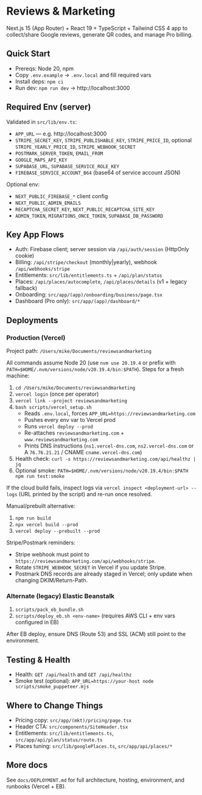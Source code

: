 Reviews & Marketing
===================

Next.js 15 (App Router) + React 19 + TypeScript + Tailwind CSS 4 app to collect/share Google reviews, generate QR codes, and manage Pro billing.

Quick Start
-----------

- Prereqs: Node 20, npm
- Copy `.env.example` → `.env.local` and fill required vars
- Install deps: `npm ci`
- Run dev: `npm run dev` → http://localhost:3000

Required Env (server)
---------------------

Validated in `src/lib/env.ts`:

- `APP_URL` — e.g. http://localhost:3000
- `STRIPE_SECRET_KEY`, `STRIPE_PUBLISHABLE_KEY`, `STRIPE_PRICE_ID`, optional `STRIPE_YEARLY_PRICE_ID`, `STRIPE_WEBHOOK_SECRET`
- `POSTMARK_SERVER_TOKEN`, `EMAIL_FROM`
- `GOOGLE_MAPS_API_KEY`
- `SUPABASE_URL`, `SUPABASE_SERVICE_ROLE_KEY`
- `FIREBASE_SERVICE_ACCOUNT_B64` (base64 of service account JSON)

Optional env:

- `NEXT_PUBLIC_FIREBASE_*` client config
- `NEXT_PUBLIC_ADMIN_EMAILS`
- `RECAPTCHA_SECRET_KEY`, `NEXT_PUBLIC_RECAPTCHA_SITE_KEY`
- `ADMIN_TOKEN`, `MIGRATIONS_ONCE_TOKEN`, `SUPABASE_DB_PASSWORD`

Key App Flows
-------------

- Auth: Firebase client; server session via `/api/auth/session` (HttpOnly cookie)
- Billing: `/api/stripe/checkout` (monthly|yearly), webhook `/api/webhooks/stripe`
- Entitlements: `src/lib/entitlements.ts` + `/api/plan/status`
- Places: `/api/places/autocomplete`, `/api/places/details` (v1 + legacy fallback)
- Onboarding: `src/app/(app)/onboarding/business/page.tsx`
- Dashboard (Pro only): `src/app/(app)/dashboard/*`

Deployments
-----------

### Production (Vercel)

Project path: `/Users/mike/Documents/reviewsandmarketing`

All commands assume Node 20 (use `nvm use 20.19.4` or prefix with `PATH=$HOME/.nvm/versions/node/v20.19.4/bin:$PATH`). Steps for a fresh machine:

1. `cd /Users/mike/Documents/reviewsandmarketing`
2. `vercel login` (once per operator)
3. `vercel link --project reviewsandmarketing`
4. `bash scripts/vercel_setup.sh`
   - Reads `.env.local`, forces `APP_URL=https://reviewsandmarketing.com`
   - Pushes every env var to Vercel prod
   - Runs `vercel deploy --prod`
   - Re-attaches `reviewsandmarketing.com` + `www.reviewsandmarketing.com`
   - Prints DNS instructions (`ns1.vercel-dns.com`, `ns2.vercel-dns.com` or A `76.76.21.21` / CNAME `cname.vercel-dns.com`)
5. Health check: `curl -s https://reviewsandmarketing.com/api/healthz | jq`
6. Optional smoke: `PATH=$HOME/.nvm/versions/node/v20.19.4/bin:$PATH npm run test:smoke`

If the cloud build fails, inspect logs via `vercel inspect <deployment-url> --logs` (URL printed by the script) and re-run once resolved.

Manual/prebuilt alternative:

1. `npm run build`
2. `npx vercel build --prod`
3. `vercel deploy --prebuilt --prod`

Stripe/Postmark reminders:

- Stripe webhook must point to `https://reviewsandmarketing.com/api/webhooks/stripe`.
- Rotate `STRIPE_WEBHOOK_SECRET` in Vercel if you update Stripe.
- Postmark DNS records are already staged in Vercel; only update when changing DKIM/Return-Path.

### Alternate (legacy) Elastic Beanstalk

1. `scripts/pack_eb_bundle.sh`
2. `scripts/deploy_eb.sh <env-name>` (requires AWS CLI + env vars configured in EB)

After EB deploy, ensure DNS (Route 53) and SSL (ACM) still point to the environment.

Testing & Health
----------------

- Health: `GET /api/health` and `GET /api/healthz`
- Smoke test (optional): `APP_URL=https://your-host node scripts/smoke_puppeteer.mjs`

Where to Change Things
----------------------

- Pricing copy: `src/app/(mkt)/pricing/page.tsx`
- Header CTA: `src/components/SiteHeader.tsx`
- Entitlements: `src/lib/entitlements.ts`, `src/app/api/plan/status/route.ts`
- Places tuning: `src/lib/googlePlaces.ts`, `src/app/api/places/*`

More docs
---------

See `docs/DEPLOYMENT.md` for full architecture, hosting, environment, and runbooks (Vercel + EB).
